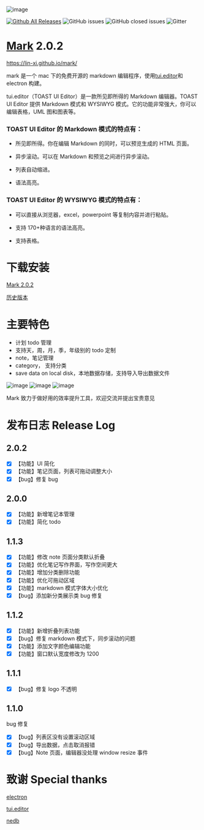 ![image](./pages/logo-small.png)

[![Github All Releases](https://img.shields.io/github/downloads/lin-xi/mark/total.svg)](https://github.com/lin-xi/mark/releases)
![GitHub issues](https://img.shields.io/github/issues/lin-xi/mark.svg)
![GitHub closed issues](https://img.shields.io/github/issues-closed/lin-xi/mark.svg)
![Gitter](https://img.shields.io/gitter/room/lin-xi/mark.svg)

# [Mark](https://lin-xi.github.io/mark/) 2.0.2

https://lin-xi.github.io/mark/

mark 是一个 mac 下的免费开源的 markdown 编辑程序，使用[tui.editor](https://nhnent.github.io/tui.editor/)和 electron 构建。

tui.editor（TOAST UI Editor）是一款所见即所得的 Markdown 编辑器。TOAST UI Editor 提供 Markdown 模式和 WYSIWYG 模式。它的功能非常强大，你可以编辑表格，UML 图和图表等。

### TOAST UI Editor 的 Markdown 模式的特点有：

- 所见即所得。你在编辑 Markdown 的同时，可以预览生成的 HTML 页面。

- 异步滚动。可以在 Markdown 和预览之间进行异步滚动。

- 列表自动缩进。

- 语法高亮。

### TOAST UI Editor 的 WYSIWYG 模式的特点有：

- 可以直接从浏览器，excel，powerpoint 等复制内容并进行粘贴。

- 支持 170+种语言的语法高亮。

- 支持表格。

# 下载安装

[Mark 2.0.2](https://github.com/lin-xi/mark/releases/download/1.1.3/Mark-2.0.2.dmg.zip)

[历史版本](https://github.com/lin-xi/mark/releases)

# 主要特色

- 计划 todo 管理
- 支持天，周，月，季，年级别的 todo 定制
- note，笔记管理
- category， 支持分类
- save data on local disk，本地数据存储，支持导入导出数据文件

![image](./pages/screen-shot.png)
![image](./pages/screen-shot2.png)
![image](./pages/screen-shot3.png)

Mark 致力于做好用的效率提升工具，欢迎交流并提出宝贵意见

# 发布日志 Release Log

## 2.0.2

- [x] 【功能】UI 简化
- [x] 【功能】笔记页面，列表可拖动调整大小
- [x] 【bug】修复 bug

## 2.0.0

- [x] 【功能】新增笔记本管理
- [x] 【功能】简化 todo

## 1.1.3

- [x] 【功能】修改 note 页面分类默认折叠
- [x] 【功能】优化笔记写作界面，写作空间更大
- [x] 【功能】增加分类删除功能
- [x] 【功能】优化可拖动区域
- [x] 【功能】markdown 模式字体大小优化
- [x] 【bug】添加新分类展示类 bug 修复

## 1.1.2

- [x] 【功能】新增折叠列表功能
- [x] 【bug】修复 markdown 模式下，同步滚动的问题
- [x] 【功能】添加文字颜色编辑功能
- [x] 【功能】窗口默认宽度修改为 1200

## 1.1.1

- [x] 【bug】修复 logo 不透明

## 1.1.0

bug 修复

- [x] 【bug】列表区没有设置滚动区域
- [x] 【bug】导出数据，点击取消报错
- [x] 【bug】Note 页面，编辑器没处理 window resize 事件

# 致谢 Special thanks

[electron](https://github.com/electron/electron)

[tui.editor](https://github.com/nhnent/tui.editor)

[nedb](https://github.com/louischatriot/nedb)

